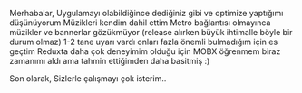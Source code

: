 Merhabalar,
Uygulamayı olabildiğince dediğiniz gibi ve optimize yaptığımı düşünüyorum
Müzikleri kendim dahil ettim
Metro bağlantısı olmayınca müzikler ve bannerlar gözükmüyor (release alırken büyük ihtimalle böyle bir durum olmaz)
1-2 tane uyarı vardı onları fazla önemli bulmadığım için es geçtim
Reduxta daha çok deneyimim olduğu için MOBX öğrenmem biraz zamanımı aldı ama tahmin ettiğimden daha basitmiş :)

Son olarak,
Sizlerle çalışmayı çok isterim..
